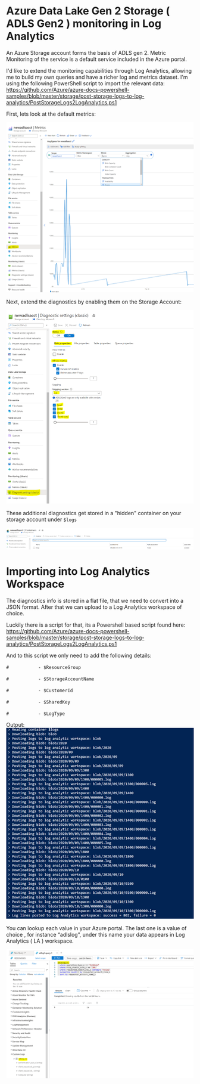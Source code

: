 # Azure Data Lake Gen 2 Storage ( ADLS Gen2 ) monitoring in Log Analytics

An Azure Storage account forms the basis of ADLS gen 2. Metric Monitoring of the service is a default service included in the Azure portal.

I'd like to extend the monitoring capabilities through Log Analytics, allowing me to build my own queries and have a richer log and metrics dataset.
I'm using the following PowerShell script to import the relevant data: https://github.com/Azure/azure-docs-powershell-samples/blob/master/storage/post-storage-logs-to-log-analytics/PostStorageLogs2LogAnalytics.ps1 

First, lets look at the default metrics:

![Screenshot](https://github.com/verboompj/Other/blob/master/Pictures/default%20metricsPNG.PNG)

Next, extend the diagnostics by enabling them on the Storage Account:

![Screenshot](https://github.com/verboompj/Other/blob/master/Pictures/diagsa.PNG)

These additional diagnostics get stored in a "hidden" container on your storage account under `$logs` 

![Screenshot](https://github.com/verboompj/Other/blob/master/Pictures/logssa.PNG)


# Importing into Log Analytics Workspace

The diagnostics info is stored in a flat file, that we need to convert into a JSON format. After that we can upload to a Log Analytics workspace of choice. 

Luckily there is a script for that, its a Powershell based script found here: https://github.com/Azure/azure-docs-powershell-samples/blob/master/storage/post-storage-logs-to-log-analytics/PostStorageLogs2LogAnalytics.ps1

And to this script we only need to add the following details: 

`#           - $ResourceGroup`

`#           - $StorageAccountName`

`#           - $CustomerId`

`#           - $SharedKey`

`#           - $LogType`


Output:
![Screenshot](https://github.com/verboompj/Other/blob/master/Pictures/powershell.PNG)

You can lookup each value in your Azure portal. The last one is a value of choice , for instance “adlslog”, under this name your data appears in Log Analytics ( LA ) workspace. 

![Screenshot](https://github.com/verboompj/Other/blob/master/Pictures/LAADLS.PNG)




